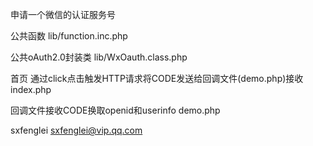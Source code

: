 申请一个微信的认证服务号

公共函数
lib/function.inc.php

公共oAuth2.0封装类
lib/WxOauth.class.php


首页 通过click点击触发HTTP请求将CODE发送给回调文件(demo.php)接收
index.php

回调文件接收CODE换取openid和userinfo
demo.php


sxfenglei
sxfenglei@vip.qq.com